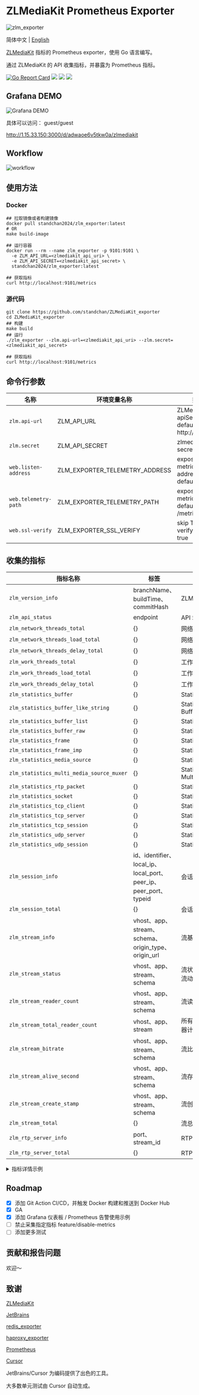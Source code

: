 # ZLMediaKit Prometheus Exporter

![zlm_exporter](https://socialify.git.ci/standchan/ZLMediaKit_exporter/image?language=1&owner=1&name=1&stargazers=1&theme=Light)

简体中文 | [English](./README_EN.md)

[ZLMediaKit](https://github.com/ZLMediaKit/ZLMediaKit) 指标的 Prometheus exporter，使用 Go 语言编写。

通过 ZLMediaKit 的 API 收集指标，并暴露为 Prometheus 指标。

[![Go Report Card](https://goreportcard.com/badge/github.com/standchan/zlm_exporter)](https://goreportcard.com/report/github.com/standchan/zlm_exporter)
[![](https://img.shields.io/badge/license-MIT-green.svg)](https://github.com/standchan/zlm_exporter/blob/master/LICENSE)
[![](https://img.shields.io/badge/language-golang-red.svg)](https://en.cppreference.com/)
[![](https://img.shields.io/badge/PRs-welcome-yellow.svg)](https://github.com/standchan/zlm_exporter/pulls)

## Grafana DEMO
![Grafana DEMO](./www/grafana_demo.png)

具体可以访问：
guest/guest

http://1.15.33.150:3000/d/adwaoe6v5tkw0a/zlmediakit


## Workflow

![workflow](./www/workflow.png)
## 使用方法

### Docker

```shell
## 拉取镜像或者构建镜像
docker pull standchan2024/zlm_exporter:latest
# OR
make build-image

## 运行容器
docker run --rm --name zlm_exporter -p 9101:9101 \
  -e ZLM_API_URL=<zlmediakit_api_uri> \
  -e ZLM_API_SECRET=<zlmediakit_api_secret> \
  standchan2024/zlm_exporter:latest

## 获取指标
curl http://localhost:9101/metrics
```

### 源代码
```shell
git clone https://github.com/standchan/ZLMediaKit_exporter
cd ZLMediaKit_exporter
## 构建
make build
## 运行
./zlm_exporter --zlm.api-url=<zlmediakit_api_uri> --zlm.secret=<zlmediakit_api_secret>

## 获取指标
curl http://localhost:9101/metrics
```

## 命令行参数

|  名称                      | 环境变量名称                               | 描述  |
|-------------------------   |-------------------------------------------|----------|
| `zlm.api-url`  |  ZLM_API_URL      |  ZLMediaKit apiServer url, default: http://localhost  |
| `zlm.secret`      | ZLM_API_SECRET            | zlmediakit api secret|
| `web.listen-address`| ZLM_EXPORTER_TELEMETRY_ADDRESS | expose metrics address, default: :9101 |
| `web.telemetry-path`| ZLM_EXPORTER_TELEMETRY_PATH| expose metrics path, default: /metrics |
| `web.ssl-verify` | ZLM_EXPORTER_SSL_VERIFY | skip TLS verify, default: true |

## 收集的指标

| 指标名称                                | 标签                          | 描述                      |
|-------------------------------------------|---------------------------------|----------------------------------|
| `zlm_version_info`                        | branchName、buildTime、commitHash | ZLMediaKit 的版本信息       |
| `zlm_api_status`                          | endpoint                        | API 端点的状态       |
| `zlm_network_threads_total`               | {}                                | 网络线程总数  |
| `zlm_network_threads_load_total`          | {}                                | 网络线程负载总和    |
| `zlm_network_threads_delay_total`         | {}                                | 网络线程延迟总和   |
| `zlm_work_threads_total`                  | {}                                | 工作线程总数     |
| `zlm_work_threads_load_total`             | {}                                | 工作线程负载总和       |
| `zlm_work_threads_delay_total`            | {}                                | 工作线程延迟总和      |
| `zlm_statistics_buffer`                   | {}                                | Statistics buffer                |
| `zlm_statistics_buffer_like_string`       | {}                                | Statistics BufferLikeString      |
| `zlm_statistics_buffer_list`              | {}                                | Statistics BufferList            |
| `zlm_statistics_buffer_raw`               | {}                                | Statistics BufferRaw             |
| `zlm_statistics_frame`                    | {}                                | Statistics Frame                 |
| `zlm_statistics_frame_imp`                | {}                                | Statistics FrameImp              |
| `zlm_statistics_media_source`             | {}                                | Statistics MediaSource           |
| `zlm_statistics_multi_media_source_muxer` | {}                                | Statistics MultiMediaSourceMuxer |
| `zlm_statistics_rtp_packet`               | {}                                | Statistics RtpPacket             |
| `zlm_statistics_socket`                   | {}                                | Statistics Socket                |
| `zlm_statistics_tcp_client`               | {}                                | Statistics TcpClient             |
| `zlm_statistics_tcp_server`               | {}                                | Statistics TcpServer             |
| `zlm_statistics_tcp_session`              | {}                                | Statistics TcpSession            |
| `zlm_statistics_udp_server`               | {}                                | Statistics UdpServer             |
| `zlm_statistics_udp_session`              | {}                                | Statistics UdpSession            |
| `zlm_session_info`                        | id、identifier、local_ip、local_port、peer_ip、peer_port、typeid | 会话信息                     |
| `zlm_session_total`                       | {}                                | 会话总数         |
| `zlm_stream_info`                         | vhost、app、stream、schema、origin_type、origin_url | 流基本信息         |
| `zlm_stream_status`                       | vhost、app、stream、schema         | 流状态 (1: 活跃且有数据流动, 0: 不活跃) |
| `zlm_stream_reader_count`                | vhost、app、stream、schema         | 流读取器计数              |
| `zlm_stream_total_reader_count`          | vhost、app、stream         | 所有 schema 中的总读取器计数 |
| `zlm_stream_bitrate`                     | vhost、app、stream、schema         | 流比特率                  |
| `zlm_stream_alive_second`                | vhost、app、stream、schema         | 流存活时间                  |
| `zlm_stream_create_stamp`                | vhost、app、stream、schema         | 流创建时间                  |
| `zlm_stream_total`                       | {}                                | 流总数         |
| `zlm_rtp_server_info`                    | port、stream_id         | RTP 服务器信息                  |
| `zlm_rtp_server_total`                   | {}                                | RTP 服务器总数         |

<details>
<summary>指标详情示例</summary>
# HELP zlm_api_status The status of API endpoint
# TYPE zlm_api_status gauge
zlm_api_status{endpoint="/index/"} 1
zlm_api_status{endpoint="/index/api/addFFmpegSource"} 1
zlm_api_status{endpoint="/index/api/addStreamProxy"} 1
zlm_api_status{endpoint="/index/api/addStreamPusherProxy"} 1
zlm_api_status{endpoint="/index/api/broadcastMessage"} 1
zlm_api_status{endpoint="/index/api/closeRtpServer"} 1
zlm_api_status{endpoint="/index/api/close_stream"} 1
zlm_api_status{endpoint="/index/api/close_streams"} 1
zlm_api_status{endpoint="/index/api/connectRtpServer"} 1
zlm_api_status{endpoint="/index/api/delFFmpegSource"} 1
zlm_api_status{endpoint="/index/api/delStreamProxy"} 1
zlm_api_status{endpoint="/index/api/delStreamPusherProxy"} 1
zlm_api_status{endpoint="/index/api/deleteRecordDirectory"} 1
zlm_api_status{endpoint="/index/api/downloadBin"} 1
zlm_api_status{endpoint="/index/api/downloadFile"} 1
zlm_api_status{endpoint="/index/api/getAllSession"} 1
zlm_api_status{endpoint="/index/api/getApiList"} 1
zlm_api_status{endpoint="/index/api/getMP4RecordFile"} 1
zlm_api_status{endpoint="/index/api/getMediaInfo"} 1
zlm_api_status{endpoint="/index/api/getMediaList"} 1
zlm_api_status{endpoint="/index/api/getMediaPlayerList"} 1
zlm_api_status{endpoint="/index/api/getProxyInfo"} 1
zlm_api_status{endpoint="/index/api/getProxyPusherInfo"} 1
zlm_api_status{endpoint="/index/api/getRtpInfo"} 1
zlm_api_status{endpoint="/index/api/getServerConfig"} 1
zlm_api_status{endpoint="/index/api/getSnap"} 1
zlm_api_status{endpoint="/index/api/getStatistic"} 1
zlm_api_status{endpoint="/index/api/getThreadsLoad"} 1
zlm_api_status{endpoint="/index/api/getWorkThreadsLoad"} 1
zlm_api_status{endpoint="/index/api/isMediaOnline"} 1
zlm_api_status{endpoint="/index/api/isRecording"} 1
zlm_api_status{endpoint="/index/api/kick_session"} 1
zlm_api_status{endpoint="/index/api/kick_sessions"} 1
zlm_api_status{endpoint="/index/api/listRtpSender"} 1
zlm_api_status{endpoint="/index/api/listRtpServer"} 1
zlm_api_status{endpoint="/index/api/loadMP4File"} 1
zlm_api_status{endpoint="/index/api/openRtpServer"} 1
zlm_api_status{endpoint="/index/api/openRtpServerMultiplex"} 1
zlm_api_status{endpoint="/index/api/pauseRtpCheck"} 1
zlm_api_status{endpoint="/index/api/restartServer"} 1
zlm_api_status{endpoint="/index/api/resumeRtpCheck"} 1
zlm_api_status{endpoint="/index/api/seekRecordStamp"} 1
zlm_api_status{endpoint="/index/api/setRecordSpeed"} 1
zlm_api_status{endpoint="/index/api/setServerConfig"} 1
zlm_api_status{endpoint="/index/api/startRecord"} 1
zlm_api_status{endpoint="/index/api/startSendRtp"} 1
zlm_api_status{endpoint="/index/api/startSendRtpPassive"} 1
zlm_api_status{endpoint="/index/api/stopRecord"} 1
zlm_api_status{endpoint="/index/api/stopSendRtp"} 1
zlm_api_status{endpoint="/index/api/updateRtpServerSSRC"} 1
zlm_api_status{endpoint="/index/api/version"} 1
# HELP zlm_exporter_scrapes_total Current total ZLMediaKit scrapes.
# TYPE zlm_exporter_scrapes_total counter
zlm_exporter_scrapes_total 2
# HELP zlm_network_threads_delay_total Total of network threads delay
# TYPE zlm_network_threads_delay_total gauge
zlm_network_threads_delay_total 0
# HELP zlm_network_threads_load_total Total of network threads load
# TYPE zlm_network_threads_load_total gauge
zlm_network_threads_load_total 0
# HELP zlm_network_threads_total Total number of network threads
# TYPE zlm_network_threads_total gauge
zlm_network_threads_total 8
# HELP zlm_rtp_server_total Total number of RTP servers
# TYPE zlm_rtp_server_total gauge
zlm_rtp_server_total 0
# HELP zlm_session_info Session info
# TYPE zlm_session_info gauge
zlm_session_info{id="14396-76",identifier="14396-76",local_ip="127.0.0.1",local_port="554",peer_ip="127.0.0.1",peer_port="64889",typeid="mediakit::RtspSession"} 1
zlm_session_info{id="14399-78",identifier="14399-78",local_ip="127.0.0.1",local_port="80",peer_ip="127.0.0.1",peer_port="64996",typeid="mediakit::HttpSession"} 1
zlm_session_info{id="14400-80",identifier="14400-80",local_ip="127.0.0.1",local_port="80",peer_ip="127.0.0.1",peer_port="64999",typeid="mediakit::HttpSession"} 1
zlm_session_info{id="14406-79",identifier="14406-79",local_ip="127.0.0.1",local_port="80",peer_ip="127.0.0.1",peer_port="65010",typeid="mediakit::HttpSession"} 1
zlm_session_info{id="14407-81",identifier="14407-81",local_ip="127.0.0.1",local_port="80",peer_ip="127.0.0.1",peer_port="65011",typeid="mediakit::HttpSession"} 1
zlm_session_info{id="14408-82",identifier="14408-82",local_ip="127.0.0.1",local_port="80",peer_ip="127.0.0.1",peer_port="65012",typeid="mediakit::HttpSession"} 1
zlm_session_info{id="14409-83",identifier="14409-83",local_ip="127.0.0.1",local_port="80",peer_ip="127.0.0.1",peer_port="65013",typeid="mediakit::HttpSession"} 1
zlm_session_info{id="14410-84",identifier="14410-84",local_ip="127.0.0.1",local_port="80",peer_ip="127.0.0.1",peer_port="65014",typeid="mediakit::HttpSession"} 1
zlm_session_info{id="14411-85",identifier="14411-85",local_ip="127.0.0.1",local_port="80",peer_ip="127.0.0.1",peer_port="65015",typeid="mediakit::HttpSession"} 1
# HELP zlm_session_total Total number of sessions
# TYPE zlm_session_total gauge
zlm_session_total 9
# HELP zlm_statistics_buffer Statistics buffer
# TYPE zlm_statistics_buffer gauge
zlm_statistics_buffer 2286
# HELP zlm_statistics_buffer_like_string Statistics BufferLikeString
# TYPE zlm_statistics_buffer_like_string gauge
zlm_statistics_buffer_like_string 535
# HELP zlm_statistics_buffer_list Statistics BufferList
# TYPE zlm_statistics_buffer_list gauge
zlm_statistics_buffer_list 0
# HELP zlm_statistics_buffer_raw Statistics BufferRaw
# TYPE zlm_statistics_buffer_raw gauge
zlm_statistics_buffer_raw 444
# HELP zlm_statistics_frame Statistics Frame
# TYPE zlm_statistics_frame gauge
zlm_statistics_frame 528
# HELP zlm_statistics_frame_imp Statistics FrameImp
# TYPE zlm_statistics_frame_imp gauge
zlm_statistics_frame_imp 264
# HELP zlm_statistics_media_source Statistics MediaSource
# TYPE zlm_statistics_media_source gauge
zlm_statistics_media_source 7
# HELP zlm_statistics_multi_media_source_muxer Statistics MultiMediaSourceMuxer
# TYPE zlm_statistics_multi_media_source_muxer gauge
zlm_statistics_multi_media_source_muxer 1
# HELP zlm_statistics_rtmp_packet Statistics RtmpPacket
# TYPE zlm_statistics_rtmp_packet gauge
zlm_statistics_rtmp_packet 261
# HELP zlm_statistics_rtp_packet Statistics RtpPacket
# TYPE zlm_statistics_rtp_packet gauge
zlm_statistics_rtp_packet 175
# HELP zlm_statistics_socket Statistics Socket
# TYPE zlm_statistics_socket gauge
zlm_statistics_socket 66
# HELP zlm_statistics_tcp_client Statistics TcpClient
# TYPE zlm_statistics_tcp_client gauge
zlm_statistics_tcp_client 1
# HELP zlm_statistics_tcp_server Statistics TcpServer
# TYPE zlm_statistics_tcp_server gauge
zlm_statistics_tcp_server 43
# HELP zlm_statistics_tcp_session Statistics TcpSession
# TYPE zlm_statistics_tcp_session gauge
zlm_statistics_tcp_session 9
# HELP zlm_statistics_udp_server Statistics UdpServer
# TYPE zlm_statistics_udp_server gauge
zlm_statistics_udp_server 16
# HELP zlm_statistics_udp_session Statistics UdpSession
# TYPE zlm_statistics_udp_session gauge
zlm_statistics_udp_session 0
# HELP zlm_stream_bitrate Stream bitrate
# TYPE zlm_stream_bitrate gauge
zlm_stream_bitrate{app="live",schema="fmp4",stream="test",vhost="__defaultVhost__"} 44878
zlm_stream_bitrate{app="live",schema="hls",stream="test",vhost="__defaultVhost__"} 40432
zlm_stream_bitrate{app="live",schema="rtmp",stream="test",vhost="__defaultVhost__"} 28119
zlm_stream_bitrate{app="live",schema="rtsp",stream="test",vhost="__defaultVhost__"} 28385
zlm_stream_bitrate{app="live",schema="ts",stream="test",vhost="__defaultVhost__"} 40432
# HELP zlm_stream_info Stream basic information
# TYPE zlm_stream_info gauge
zlm_stream_info{app="live",origin_type="rtsp_push",origin_url="rtsp://127.0.0.1:554/live/test",schema="fmp4",stream="test",vhost="__defaultVhost__"} 1
zlm_stream_info{app="live",origin_type="rtsp_push",origin_url="rtsp://127.0.0.1:554/live/test",schema="hls",stream="test",vhost="__defaultVhost__"} 1
zlm_stream_info{app="live",origin_type="rtsp_push",origin_url="rtsp://127.0.0.1:554/live/test",schema="rtmp",stream="test",vhost="__defaultVhost__"} 1
zlm_stream_info{app="live",origin_type="rtsp_push",origin_url="rtsp://127.0.0.1:554/live/test",schema="rtsp",stream="test",vhost="__defaultVhost__"} 1
zlm_stream_info{app="live",origin_type="rtsp_push",origin_url="rtsp://127.0.0.1:554/live/test",schema="ts",stream="test",vhost="__defaultVhost__"} 1
# HELP zlm_stream_reader_count Stream reader count
# TYPE zlm_stream_reader_count gauge
zlm_stream_reader_count{app="live",schema="fmp4",stream="test",vhost="__defaultVhost__"} 0
zlm_stream_reader_count{app="live",schema="hls",stream="test",vhost="__defaultVhost__"} 0
zlm_stream_reader_count{app="live",schema="rtmp",stream="test",vhost="__defaultVhost__"} 0
zlm_stream_reader_count{app="live",schema="rtsp",stream="test",vhost="__defaultVhost__"} 0
zlm_stream_reader_count{app="live",schema="ts",stream="test",vhost="__defaultVhost__"} 0
# HELP zlm_stream_status Stream status (1: active with data flowing, 0: inactive)
# TYPE zlm_stream_status gauge
zlm_stream_status{app="live",schema="fmp4",stream="test",vhost="__defaultVhost__"} 1
zlm_stream_status{app="live",schema="hls",stream="test",vhost="__defaultVhost__"} 1
zlm_stream_status{app="live",schema="rtmp",stream="test",vhost="__defaultVhost__"} 1
zlm_stream_status{app="live",schema="rtsp",stream="test",vhost="__defaultVhost__"} 1
zlm_stream_status{app="live",schema="ts",stream="test",vhost="__defaultVhost__"} 1
# HELP zlm_stream_total Total number of streams
# TYPE zlm_stream_total gauge
zlm_stream_total 1
# HELP zlm_stream_total_reader_count Total reader count across all schemas
# TYPE zlm_stream_total_reader_count gauge
zlm_stream_total_reader_count{app="test",stream="__defaultVhost__",vhost="live"} 0
# HELP zlm_up Was the last scrape of ZLMediaKit successful.
# TYPE zlm_up gauge
zlm_up 1
# HELP zlm_version_info ZLMediaKit version info.
# TYPE zlm_version_info gauge
zlm_version_info{branchName="master",buildTime="2024-06-11T21:28:30",commitHash="c446f6b"} 1
# HELP zlm_work_threads_delay_total Total of work threads delay
# TYPE zlm_work_threads_delay_total gauge
zlm_work_threads_delay_total 104
# HELP zlm_work_threads_load_total Total of work threads load
# TYPE zlm_work_threads_load_total gauge
zlm_work_threads_load_total 0
# HELP zlm_work_threads_total Total number of work threads
# TYPE zlm_work_threads_total gauge
zlm_work_threads_total 8
</details>

## Roadmap

- [x] 添加 Git Action CI/CD，并触发 Docker 构建和推送到 Docker Hub
- [x] GA
- [x] 添加 Grafana 仪表板 / Prometheus 告警使用示例
- [ ] 禁止采集指定指标 feature/disable-metrics
- [ ] 添加更多测试

## 贡献和报告问题

欢迎～


## 致谢
[ZLMediaKit](https://github.com/ZLMediaKit/ZLMediaKit)

[JetBrains](https://www.jetbrains.com/)

[redis_exporter](https://github.com/oliver006/redis_exporter)

[haproxy_exporter](https://github.com/prometheus/haproxy_exporter)

[Prometheus](https://prometheus.io/)

[Cursor](https://www.cursor.com/)

JetBrains/Cursor 为编码提供了出色的工具。

大多数单元测试由 Cursor 自动生成。
